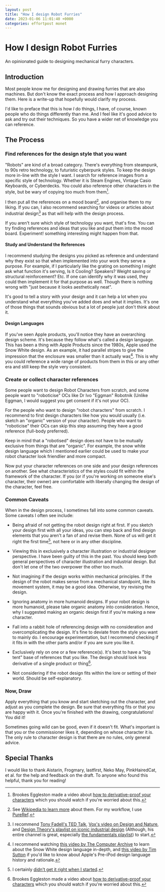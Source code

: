 ```yaml
---
layout: post
title: "How I design Robot Furries"
date: 2023-01-06 11:01:40 +0000
categories: effortpost monet
---
```


# How I design Robot Furries

An opinionated guide to designing mechanical furry characters.

## Introduction

Most people know me for designing and drawing furries that are also machines. But don't know the exact process and how I approach designing them. Here is a write-up that hopefully would clarify my process.

I'd like to preface that this is how _I_ do things, I have, of course, known people who do things differently than me. And I feel like it's good advice to ask and try out their techniques. So you have a wider net of knowledge you can reference.

## The Process

### Find references for the design style that you want

"Robots" are kind of a broad category. There's everything from steampunk, to 90s retro technology, to futuristic cyberpunk styles. To keep the design more in-line with the style I want. I search for reference images from a specific style of technology. Whether it is Steam Engines, Vintage Casio Keyboards, or Cyberdecks. You could also reference other characters in the style, but be wary of copying too much from them[^1].

I then put all the references on a mood board[^2], and organise them to my liking. If you can, I also recommend searching for videos or articles about industrial design[^3] as that will help with the design process.

If you aren't sure which style of technology you want, that's fine. You can try finding references and ideas that you like and put them into the mood board. Experiment! something interesting might happen from that.

#### Study and Understand the References

I recommend studying the designs you picked as reference and understand why they exist so that when implemented into your work they serve a purpose. For example, if I particularly like the grating on something I might ask what function it's serving, Is it Cooling? Speakers? Weight saving or structural reinforcement? Etc. If one can identify why it was used, they could then implement it for that purpose as well. Though there is nothing wrong with "just because it looks aesthetically neat".

It's good to tell a story with your design and it can help a lot when you understand what everything you've added does and what it implies. It's one of those things that sounds obvious but a lot of people just don't think about it.

#### Design Languages

If you've seen Apple products, you'll notice they have an overarching design scheme. It's because they follow what's called a design language. This has been a thing with Apple Products since the 1980s, Apple used the Snow White design. As an example, it had parallel stripes to give the impression that the enclosure was smaller than it actually was[^4]. This is why you could reference a wide range of products from them in this or any other era and still keep the style very consistent.

### Create or collect character references

Some people want to design Robot Characters from scratch, and some people want to "roboticise" OCs like Dr Ivo "Eggman" Robotnik (Unlike Eggman, I would suggest you get consent if it's not your OC).

For the people who want to design "robot characters" from scratch. I recommend to first design characters like how you would usually (i.e. sketch an "organic" version of your character). People who want to "roboticise" their OCs can skip this step assuming they have a good reference (full-body preferred).

Keep in mind that a "robotised" design does not have to be mutually exclusive from things that are "organic". For example, the snow white design language which I mentioned earlier could be used to make your robot character look friendlier and more compact.

Now put your character references on one side and your design references on another. See what characteristics of the styles could fit within the framework of the character. If you (or if you're working on someone else's character, their owner) are comfortable with liberally changing the design of the character, feel free.

### Common Caveats

When in the design process, I sometimes fall into some common caveats. Some caveats I often see include:

- Being afraid of not getting the robot design right at first. If you sketch your design first with all your ideas, you can step back and find design elements that you aren't a fan of and revise them. None of us will get it right the first time[^5], not here or in any other discipline.

- Viewing this in exclusively a character illustration or industrial designer perspective. I have been guilty of this in the past. You should keep both general perspectives of character illustration and industrial design. But don't let one of the two overpower the other too much.

- Not imagining if the design works within mechanical principles. If the design of the robot makes sense from a mechanical standpoint, like its movement system, it may be a good idea. Otherwise, try revising the design.

- Ignoring anatomy in more humanoid designs. If your robot design is more humanoid, please take organic anatomy into consideration. Hence, why I suggested making an organic design first if you're making a new character.

- Fall into a rabbit hole of referencing design with no consideration and overcomplicating the design. It's fine to deviate from the style you want to mainly do. I encourage experimentation, but I recommend checking if it fits in with the other parts and/or if you are sure you like it.

- Exclusively rely on one or a few reference(s). It's best to have a "big tent" base of references that you like. The design should look less derivative of a single product or thing[^1].

- Not considering if the robot design fits within the lore or setting of their world. Should be self-explanatory.

### Now, Draw

Apply everything that you know and start sketching out the character, and adjust as you complete the design. Be sure that everything fits or that you are happy with it. Once you're finished with the drawing, congratulations! You did it!

Sometimes going wild can be good, even if it doesn't fit. What's important is that you or the commissioner likes it, depending on whose character it is. The only rule to character design is that there are no rules, only general advice.

## Special Thanks

I would like to thank Aistarin, Frogmary, lastfirst, Neko May, PinkHairedCat, et al. for the help and feedback on the draft. To anyone who found this helpful, thank you for reading!

[^1]: Brookes Eggleston made a video about [how to derivative-proof your characters](https://youtu.be/wl4N0SGtdbo) which you should watch if you're worried about this.

[^2]: See [Wikipedia to learn more](https://en.wikipedia.org/wiki/Mood_board) about them. For my workflow, I use [PureRef](https://www.pureref.com/).

[^3]: I recommend [Tony Fadell's TED Talk](https://youtu.be/9uOMectkCCs), [Vox's video on Design and Nature](https://youtu.be/iMtXqTmfta0), and [Design Theory's playlist on iconic industrial design](https://youtube.com/playlist?list=PLBxFmL7WBL40nYeLmkzPHsNUxDhxkEohE) (Although, his entire channel is great, especially [the fundamentals playlist](https://www.youtube.com/playlist?list=PLBxFmL7WBL42_RqNcsf_cShdPAdIE8zj7)) to start.

[^4]: I recommend watching [this video by The Computer Archive](https://youtu.be/h_6DKvyaP_I) to learn about the Snow White design language in-depth, and [this video by Tim Sutton](https://youtu.be/-NVxbYBkQdw) if you'd like to know about Apple's Pre-iPod design language history and rationale.

[^5]: I certainly [didn't get it right when I started](https://twitter.com/Kaleidrawings/status/1535948024593235969).
